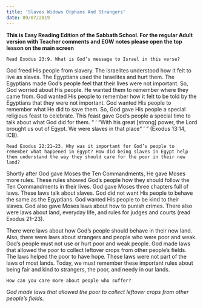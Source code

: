 ```yaml
---
title: 'Slaves Widows Orphans And Strangers'
date: 09/07/2019
---
```


**This is Easy Reading Edition of the Sabbath School. For the regular Adult version with Teacher comments and EGW notes please open the top lesson on the main screen**

`Read Exodus 23:9. What is God’s message to Israel in this verse?`

God freed His people from slavery. The Israelites understood how it felt to live as slaves. The Egyptians used the Israelites and hurt them. The Egyptians made God’s people feel that their lives were not important. So, God worried about His people. He wanted them to remember where they came from. God wanted His people to remember how it felt to be told by the Egyptians that they were not important. God wanted His people to remember what He did to save them. So, God gave His people a special religious feast to celebrate. This feast gave God’s people a special time to talk about what God did for them. “ ‘ “With his great [strong] power, the Lord brought us out of Egypt. We were slaves in that place” ’ ” (Exodus 13:14, ICB). 

`Read Exodus 22:21–23. Why was it important for God’s people to remember what happened in Egypt? How did being slaves in Egypt help them understand the way they should care for the poor in their new land?`

Shortly after God gave Moses the Ten Commandments, He gave Moses more rules. These rules showed God’s people how they should follow the Ten Commandments in their lives. God gave Moses three chapters full of laws. These laws talk about slaves. God did not want His people to behave the same as the Egyptians. God wanted His people to be kind to their slaves. God also gave Moses laws about how to punish crimes. There also were laws about land, everyday life, and rules for judges and courts (read Exodus 21–23). 

There were laws about how God’s people should behave in their new land. Also, there were laws about strangers and people who were poor and weak. God’s people must not use or hurt poor and weak people. God made laws that allowed the poor to collect leftover crops from other people’s fields. The laws helped the poor to have hope. These laws were not part of the laws of most lands. Today, we must remember these important rules about being fair and kind to strangers, the poor, and needy in our lands. 

`How can you care more about people who suffer?`

_God made laws that allowed the poor to collect leftover crops from other people’s fields._